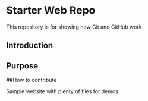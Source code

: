 # Starter Web Repo

This repository is for showing how Git and GitHub work

## Introduction

## Purpose

##How to contribute

Sample website with plenty of files for demos
